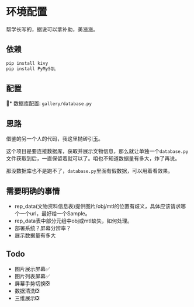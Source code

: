 # 环境配置

帮学长写的，据说可以拿补助，美滋滋。

## 依赖

```bash
pip install kivy
pip install PyMySQL
```

## 配置

* 数据库配置: `gallery/database.py`

## 思路

借鉴的另一个人的代码，我这里抛砖引[玉](https://github.com/hackebrot/kivy-gallery)。

这个项目是要连接数据库，获取并展示文物信息，那么就让单独一个`database.py`文件获取到后，一直保留着就可以了。咱也不知道数据量有多大，炸了再说。

那没数据库也不是跑不了，`database.py`里面有假数据，可以用着看效果。

## 需要明确的事情

* rep_data(文物资料信息表)提供图片/obj/mtl的位置有歧义，具体应该请求哪个一个url，最好给一个Sample。
* rep_data表中部分元组中obj或mtl缺失，如何处理。
* 部署系统？屏幕分辨率？
* 展示数据量有多大

## Todo

* 图片展示屏幕✅
* 图片列表屏幕✅
* 屏幕手势切换❎
* 数据清洗❎
* 三维展示❎
